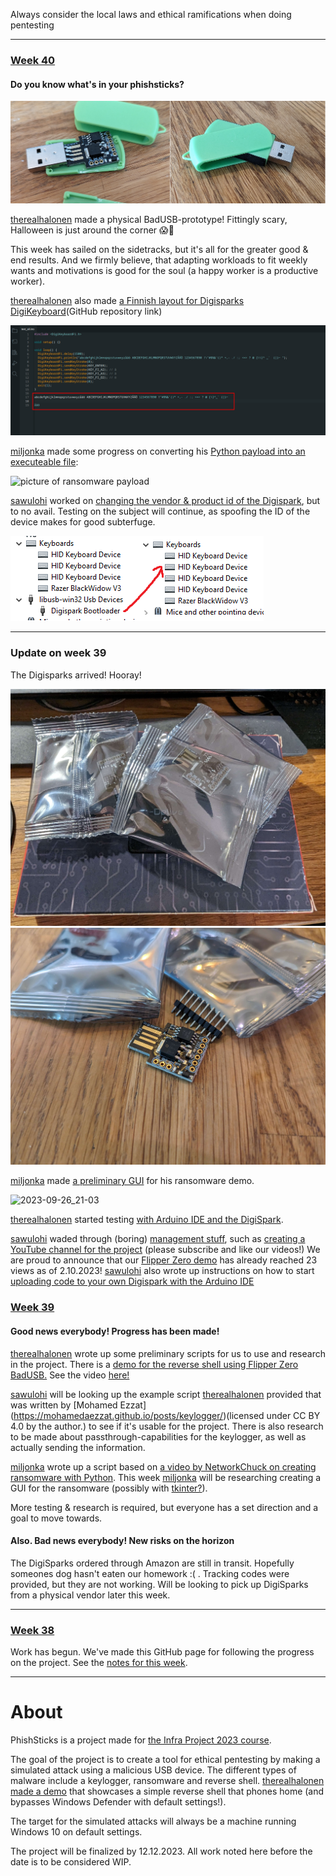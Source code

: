 Always consider the local laws and ethical ramifications when doing pentesting

---

### [Week 40](notes/week40.md)

#### Do you know what's in your phishsticks?

![phyical badusb](notes/ollikainen/images/w40_5.png)

[therealhalonen](https://github.com/therealhalonen/) made a physical BadUSB-prototype! Fittingly scary, Halloween is just around the corner 😱👻

This week has sailed on the sidetracks, but it's all for the greater good & end results. And we firmly believe, that adapting workloads to fit weekly wants and motivations is good for the soul (a happy worker is a productive worker).

[therealhalonen](https://github.com/therealhalonen/) also made [a Finnish layout for Digisparks DigiKeyboard](https://github.com/therealhalonen/DigiKeyboardFi)(GitHub repository link)

![digikeyboard finnish layout](notes/halonen/notes_res/notes-%201.png)

[miljonka](https://github.com/miljonka/) made some progress on converting his [Python payload into an executeable file](https://github.com/therealhalonen/PhishSticks/blob/master/notes/rajala/notes.md#4102023):

![picture of ransomware payload](https://user-images.githubusercontent.com/112076418/272644701-4c00b5d4-8ea5-46b8-9bbc-124bf8837e8f.png)

[sawulohi](https://github.com/sawulohi/) worked on [changing the vendor & product id of the Digispark](notes/ollikainen/notes.md#changing-usb-vid--pid-on-digispark), but to no avail. Testing on the subject will continue, as spoofing the ID of the device makes for good subterfuge.

![not working :(](notes/ollikainen/images/w40_4.png)


---

### Update on week 39

The Digisparks arrived! Hooray!

![image of digisparks](notes/ollikainen/images/w39_1.jpg)
![image of unwrapped digispark](notes/ollikainen/images/w39_2.jpg)

[miljonka](https://github.com/miljonka/) made [a preliminary GUI](notes/rajala/notes.md#**26.9.2023**) for his ransomware demo.

![2023-09-26_21-03](https://github.com/therealhalonen/PhishSticks/assets/112076418/8fb9e882-b990-48cd-add6-309dd09af3be)

[therealhalonen](https://github.com/therealhalonen/) started testing [with Arduino IDE and the DigiSpark](https://github.com/therealhalonen/PhishSticks/blob/master/notes/halonen/notes.md#2992023).

[sawulohi](https://github.com/sawulohi/) waded through (boring) [management stuff](notes/ollikainen/notes.md#week-39), such as [creating a YouTube channel for the project](https://www.youtube.com/@phishsticks_pentest/videos) (please subscribe and like our videos!) We are proud to announce that our [Flipper Zero demo](https://www.youtube.com/watch?v=1kqqIdBoKr0) has already reached 23 views as of 2.10.2023! [sawulohi](https://github.com/sawulohi/) also wrote up instructions on how to start [uploading code to your own Digispark with the Arduino IDE](/notes/ollikainen/notes.md#digispark)

### [Week 39](notes/week39.md)

#### Good news everybody! Progress has been made!

[therealhalonen](https://github.com/therealhalonen/) wrote up some preliminary scripts for us to use and research in the project. There is a [demo for the reverse shell using Flipper Zero BadUSB.](notes/halonen/notes.md#2692023) See the video [here!](https://youtu.be/1kqqIdBoKr0)

[sawulohi](https://github.com/sawulohi/) will be looking up the example script [therealhalonen](https://github.com/therealhalonen/) provided that was written by [Mohamed Ezzat] (https://mohamedaezzat.github.io/posts/keylogger/)(licensed under CC BY 4.0 by the author.) to see if it's usable for the project. There is also research to be made about passthrough-capabilities for the keylogger, as well as actually sending the information.

[miljonka](https://github.com/miljonka/) wrote up a script based on [a video by NetworkChuck on creating ransomware with Python](https://www.youtube.com/watch?v=UtMMjXOlRQc). This week [miljonka](https://github.com/miljonka/) will be researching creating a GUI for the ransomware (possibly with [tkinter?](https://docs.python.org/3/library/tkinter.html)).

More testing & research is required, but everyone has a set direction and a goal to move towards.

#### Also. Bad news everybody! New risks on the horizon

The DigiSparks ordered through Amazon are still in transit. Hopefully someones dog hasn't eaten our homework \:\( . Tracking codes were provided, but they are not working. Will be looking to pick up DigiSparks from a physical vendor later this week.

---

### [Week 38](notes/week38.md)

Work has begun. We've made this GitHub page for following the progress on the project. See the [notes for this week](notes/week38.md).

---

# About

PhishSticks is a project made for [the Infra Project 2023 course](https://terokarvinen.com/2023/infra-project-2023/).

The goal of the project is to create a tool for ethical pentesting by making a simulated attack using a malicious USB device. The different types of malware include a keylogger, ransomware and reverse shell. [therealhalonen](https://github.com/therealhalonen/) [made a demo](https://github.com/therealhalonen/PhishSticks/tree/master/payloads/revshell_demo) that showcases a simple reverse shell that phones home (and bypasses Windows Defender with default settings!).

The target for the simulated attacks will always be a machine running Windows 10 on default settings.

The project will be finalized by 12.12.2023. All work noted here before the date is to be considered WIP.